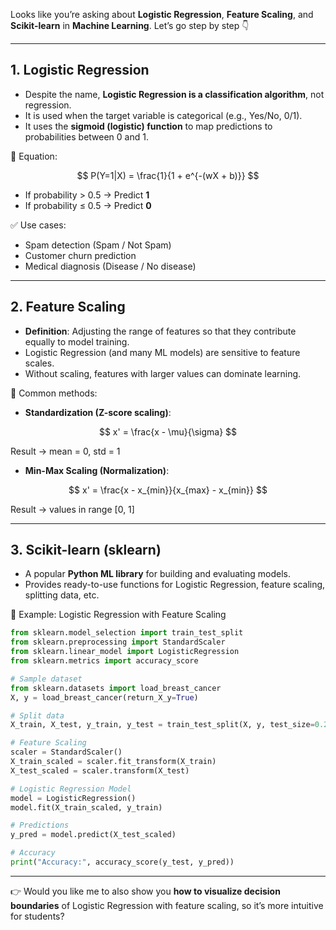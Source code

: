 Looks like you’re asking about **Logistic Regression**, **Feature Scaling**, and **Scikit-learn** in **Machine Learning**. Let’s go step by step 👇

---

## 1. Logistic Regression

* Despite the name, **Logistic Regression is a classification algorithm**, not regression.
* It is used when the target variable is categorical (e.g., Yes/No, 0/1).
* It uses the **sigmoid (logistic) function** to map predictions to probabilities between 0 and 1.

🔹 Equation:

$$
P(Y=1|X) = \frac{1}{1 + e^{-(wX + b)}}
$$

* If probability > 0.5 → Predict **1**
* If probability ≤ 0.5 → Predict **0**

✅ Use cases:

* Spam detection (Spam / Not Spam)
* Customer churn prediction
* Medical diagnosis (Disease / No disease)

---

## 2. Feature Scaling

* **Definition**: Adjusting the range of features so that they contribute equally to model training.
* Logistic Regression (and many ML models) are sensitive to feature scales.
* Without scaling, features with larger values can dominate learning.

🔹 Common methods:

* **Standardization (Z-score scaling)**:

$$
x' = \frac{x - \mu}{\sigma}
$$

Result → mean = 0, std = 1

* **Min-Max Scaling (Normalization)**:

$$
x' = \frac{x - x_{min}}{x_{max} - x_{min}}
$$

Result → values in range \[0, 1]

---

## 3. Scikit-learn (sklearn)

* A popular **Python ML library** for building and evaluating models.
* Provides ready-to-use functions for Logistic Regression, feature scaling, splitting data, etc.

🔹 Example: Logistic Regression with Feature Scaling

```python
from sklearn.model_selection import train_test_split
from sklearn.preprocessing import StandardScaler
from sklearn.linear_model import LogisticRegression
from sklearn.metrics import accuracy_score

# Sample dataset
from sklearn.datasets import load_breast_cancer
X, y = load_breast_cancer(return_X_y=True)

# Split data
X_train, X_test, y_train, y_test = train_test_split(X, y, test_size=0.2, random_state=42)

# Feature Scaling
scaler = StandardScaler()
X_train_scaled = scaler.fit_transform(X_train)
X_test_scaled = scaler.transform(X_test)

# Logistic Regression Model
model = LogisticRegression()
model.fit(X_train_scaled, y_train)

# Predictions
y_pred = model.predict(X_test_scaled)

# Accuracy
print("Accuracy:", accuracy_score(y_test, y_pred))
```

---

👉 Would you like me to also show you **how to visualize decision boundaries** of Logistic Regression with feature scaling, so it’s more intuitive for students?
